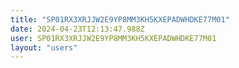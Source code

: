 ```yaml
---
title: "SP01RX3XRJJW2E9YP8MM3KH5KXEPADWHDKE77M01"
date: 2024-04-23T12:13:47.988Z
user: SP01RX3XRJJW2E9YP8MM3KH5KXEPADWHDKE77M01
layout: "users"
---
```

    